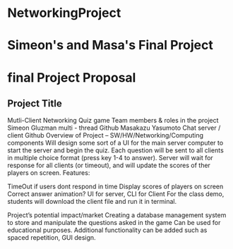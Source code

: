 # NetworkingProject
# Simeon's and Masa's Final Project

# final Project Proposal
## Project Title
Mutli-Client Networking Quiz game
Team members & roles in the project
Simeon Gluzman
multi - thread
Github 
Masakazu Yasumoto
Chat server / client
Github
Overview of Project – SW/HW/Networking/Computing components
Will design some sort of a UI for the main server computer to start the server and begin the quiz. 
Each question will be sent to all clients in multiple choice format (press key 1-4 to answer). Server will wait for response for all clients (or timeout), and will update the scores of ther players on screen. 
Features:

TimeOut if users dont respond in time
Display scores of players on screen
Correct answer animation?
UI for server, CLI for Client
For the class demo, students will download the client file and run it in terminal. 

Project’s potential impact/market
Creating a database management system to store and manipulate the questions asked in the game
Can be used for educational purposes. 
Additional functionality can be added such as spaced repetition, GUI design. 











